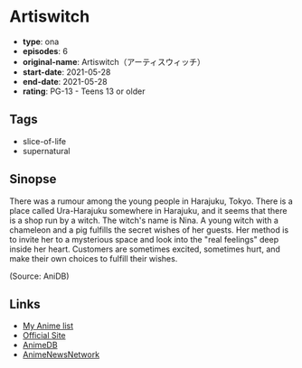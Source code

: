 # Artiswitch

-   **type**: ona
-   **episodes**: 6
-   **original-name**: Artiswitch（アーティスウィッチ）
-   **start-date**: 2021-05-28
-   **end-date**: 2021-05-28
-   **rating**: PG-13 - Teens 13 or older

## Tags

-   slice-of-life
-   supernatural

## Sinopse

There was a rumour among the young people in Harajuku, Tokyo. There is a place called Ura-Harajuku somewhere in Harajuku, and it seems that there is a shop run by a witch. The witch's name is Nina. A young witch with a chameleon and a pig fulfills the secret wishes of her guests. Her method is to invite her to a mysterious space and look into the "real feelings" deep inside her heart. Customers are sometimes excited, sometimes hurt, and make their own choices to fulfill their wishes.

(Source: AniDB)

## Links

-   [My Anime list](https://myanimelist.net/anime/49066/Artiswitch)
-   [Official Site](http://artiswitch.com/)
-   [AnimeDB](http://anidb.info/perl-bin/animedb.pl?show=anime&aid=16318)
-   [AnimeNewsNetwork](http://www.animenewsnetwork.com/encyclopedia/anime.php?id=24373)
